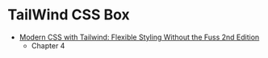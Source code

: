 # TailWind CSS Box

- [Modern CSS with Tailwind: Flexible Styling Without the Fuss 2nd Edition](https://pragprog.com/titles/tailwind2/modern-css-with-tailwind-second-edition/)
  - Chapter 4
